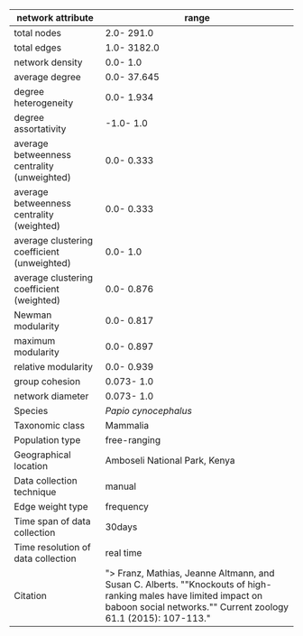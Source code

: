 network attribute|range
---|---
total nodes|2.0- 291.0
total edges|1.0- 3182.0
network density|0.0- 1.0
average degree|0.0- 37.645
degree heterogeneity|0.0- 1.934
degree assortativity|-1.0- 1.0
average betweenness centrality (unweighted)|0.0- 0.333
average betweenness centrality (weighted)|0.0- 0.333
average clustering coefficient (unweighted)|0.0- 1.0
average clustering coefficient (weighted)|0.0- 0.876
Newman modularity|0.0- 0.817
maximum modularity|0.0- 0.897
relative modularity|0.0- 0.939
group cohesion|0.073- 1.0
network diameter|0.073- 1.0
Species|*Papio cynocephalus*
Taxonomic class|Mammalia
Population type|free-ranging
Geographical location|Amboseli National Park, Kenya
Data collection technique|manual 
Edge weight type|frequency
Time span of data collection|30days
Time resolution of data collection|real time
Citation|"> Franz, Mathias, Jeanne Altmann, and Susan C. Alberts. ""Knockouts of high-ranking males have limited impact on baboon social networks."" Current zoology 61.1 (2015): 107-113."
